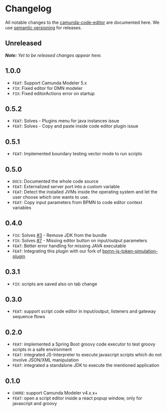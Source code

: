 # Changelog

All notable changes to the [camunda-code-editor](https://github.com/sharedchains/camunda-code-editor) are documented here. We use [semantic versioning](http://semver.org/) for releases.

## Unreleased

___Note:__ Yet to be released changes appear here._

## 1.0.0
* `FEAT`: Support Camunda Modeler 5.x
* `FIX`: Fixed editor for DMN modeler
* `FIX`: Fixed editorActions error on startup

## 0.5.2
* `FEAT`: Solves - Plugins menu for java instances issue
* `FEAT`: Solves - Copy and paste inside code editor plugin issue 


## 0.5.1

* `FEAT`: Implemented boundary testing vector mode to run scripts

## 0.5.0

* `DOCS`: Documented the whole code source
* `FEAT`: Externalized server port into a custom variable
* `FEAT`: Detect the installed JVMs inside the operating system and let the user choose which one wants to use.
* `FEAT`: Copy input parameters from BPMN to code editor context variables

## 0.4.0

* `FIX`: Solves [#3](https://github.com/sharedchains/camunda-code-editor/issues/3) - Remove JDK from the bundle
* `FIX`: Solves [#7](https://github.com/sharedchains/camunda-code-editor/issues/7) - Missing editor button on input/output parameters
* `FEAT`: Better error handling for missing JAVA executable
* `FEAT`: Integrating this plugin with our fork of [bpmn-js-token-simulation-plugin](https://github.com/bpmn-io/bpmn-js-token-simulation-plugin)

## 0.3.1

* `FIX`: scripts are saved also on tab change

## 0.3.0

* `FEAT`: support script code editor in input/output, listeners and gateway sequence flows 

## 0.2.0

* `FEAT`: implemented a Spring Boot groovy code executor to test groovy scripts in a safe environment
* `FEAT`: integrated JS-Interpreter to execute javascript scripts which do not involve JSON/XML manipulation
* `FEAT`: integrated a standalone JDK to execute the mentioned application

## 0.1.0

* `CHORE`: support Camunda Modeler v4.x.x+
* `FEAT`: open a script editor inside a react popup window, only for javascript and groovy

